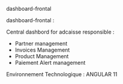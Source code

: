 dashboard-frontal

dashboard-frontal :

Central dashbord for adcaisse responsible :

- Partner management
- Invoices Management
- Product Management
- Paiement Alert management

Environnement Technologique :
ANGULAR 11
